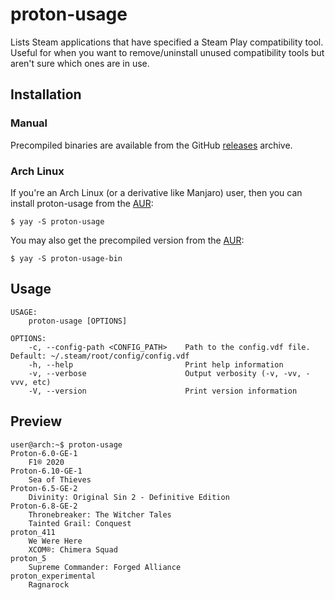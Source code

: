 # proton-usage
Lists Steam applications that have specified a Steam Play compatibility tool.
Useful for when you want to remove/uninstall unused compatibility tools
but aren't sure which ones are in use.

## Installation

### Manual
Precompiled binaries are available from the GitHub [releases] archive.

### Arch Linux
If you're an Arch Linux (or a derivative like Manjaro) user, then you can install proton-usage from the [AUR]:
```
$ yay -S proton-usage
```

You may also get the precompiled version from the [AUR][aur-bin]:
```
$ yay -S proton-usage-bin
```

## Usage
```
USAGE:
    proton-usage [OPTIONS]

OPTIONS:
    -c, --config-path <CONFIG_PATH>    Path to the config.vdf file. Default: ~/.steam/root/config/config.vdf
    -h, --help                         Print help information
    -v, --verbose                      Output verbosity (-v, -vv, -vvv, etc)
    -V, --version                      Print version information
```

## Preview
```
user@arch:~$ proton-usage
Proton-6.0-GE-1
    F1® 2020
Proton-6.10-GE-1
    Sea of Thieves
Proton-6.5-GE-2
    Divinity: Original Sin 2 - Definitive Edition
Proton-6.8-GE-2
    Thronebreaker: The Witcher Tales
    Tainted Grail: Conquest
proton_411
    We Were Here
    XCOM®: Chimera Squad
proton_5
    Supreme Commander: Forged Alliance
proton_experimental
    Ragnarock
```

[releases]:https://github.com/rfvgyhn/proton-usage/releases
[AUR]: https://aur.archlinux.org/packages/proton-usage/
[aur-bin]: https://aur.archlinux.org/packages/proton-usage-bin/